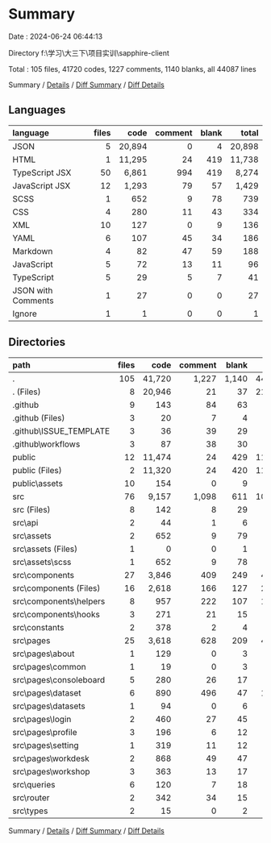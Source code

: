 # Summary

Date : 2024-06-24 06:44:13

Directory f:\\学习\\大三下\\项目实训\\sapphire-client

Total : 105 files,  41720 codes, 1227 comments, 1140 blanks, all 44087 lines

Summary / [Details](details.md) / [Diff Summary](diff.md) / [Diff Details](diff-details.md)

## Languages
| language | files | code | comment | blank | total |
| :--- | ---: | ---: | ---: | ---: | ---: |
| JSON | 5 | 20,894 | 0 | 4 | 20,898 |
| HTML | 1 | 11,295 | 24 | 419 | 11,738 |
| TypeScript JSX | 50 | 6,861 | 994 | 419 | 8,274 |
| JavaScript JSX | 12 | 1,293 | 79 | 57 | 1,429 |
| SCSS | 1 | 652 | 9 | 78 | 739 |
| CSS | 4 | 280 | 11 | 43 | 334 |
| XML | 10 | 127 | 0 | 9 | 136 |
| YAML | 6 | 107 | 45 | 34 | 186 |
| Markdown | 4 | 82 | 47 | 59 | 188 |
| JavaScript | 5 | 72 | 13 | 11 | 96 |
| TypeScript | 5 | 29 | 5 | 7 | 41 |
| JSON with Comments | 1 | 27 | 0 | 0 | 27 |
| Ignore | 1 | 1 | 0 | 0 | 1 |

## Directories
| path | files | code | comment | blank | total |
| :--- | ---: | ---: | ---: | ---: | ---: |
| . | 105 | 41,720 | 1,227 | 1,140 | 44,087 |
| . (Files) | 8 | 20,946 | 21 | 37 | 21,004 |
| .github | 9 | 143 | 84 | 63 | 290 |
| .github (Files) | 3 | 20 | 7 | 4 | 31 |
| .github\\ISSUE_TEMPLATE | 3 | 36 | 39 | 29 | 104 |
| .github\\workflows | 3 | 87 | 38 | 30 | 155 |
| public | 12 | 11,474 | 24 | 429 | 11,927 |
| public (Files) | 2 | 11,320 | 24 | 420 | 11,764 |
| public\\assets | 10 | 154 | 0 | 9 | 163 |
| src | 76 | 9,157 | 1,098 | 611 | 10,866 |
| src (Files) | 8 | 142 | 8 | 29 | 179 |
| src\\api | 2 | 44 | 1 | 6 | 51 |
| src\\assets | 2 | 652 | 9 | 79 | 740 |
| src\\assets (Files) | 1 | 0 | 0 | 1 | 1 |
| src\\assets\\scss | 1 | 652 | 9 | 78 | 739 |
| src\\components | 27 | 3,846 | 409 | 249 | 4,504 |
| src\\components (Files) | 16 | 2,618 | 166 | 127 | 2,911 |
| src\\components\\helpers | 8 | 957 | 222 | 107 | 1,286 |
| src\\components\\hooks | 3 | 271 | 21 | 15 | 307 |
| src\\constants | 2 | 378 | 2 | 4 | 384 |
| src\\pages | 25 | 3,618 | 628 | 209 | 4,455 |
| src\\pages\\about | 1 | 129 | 0 | 3 | 132 |
| src\\pages\\common | 1 | 19 | 0 | 3 | 22 |
| src\\pages\\consoleboard | 5 | 280 | 26 | 17 | 323 |
| src\\pages\\dataset | 6 | 890 | 496 | 47 | 1,433 |
| src\\pages\\datasets | 1 | 94 | 0 | 6 | 100 |
| src\\pages\\login | 2 | 460 | 27 | 45 | 532 |
| src\\pages\\profile | 3 | 196 | 6 | 12 | 214 |
| src\\pages\\setting | 1 | 319 | 11 | 12 | 342 |
| src\\pages\\workdesk | 2 | 868 | 49 | 47 | 964 |
| src\\pages\\workshop | 3 | 363 | 13 | 17 | 393 |
| src\\queries | 6 | 120 | 7 | 18 | 145 |
| src\\router | 2 | 342 | 34 | 15 | 391 |
| src\\types | 2 | 15 | 0 | 2 | 17 |

Summary / [Details](details.md) / [Diff Summary](diff.md) / [Diff Details](diff-details.md)
